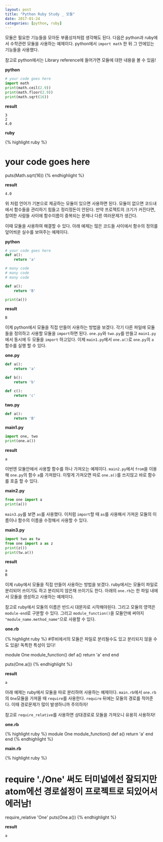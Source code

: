 ```yaml
---
layout: post
title: "Python Ruby Study _ 모듈"
date: 2017-01-24
categories: [python, ruby]
---
```


모듈은 필요한 기능들을 모아둔 부품상자처럼 생각해도 된다. 다음은 python과 ruby에서 수학관련
모듈을 사용하는 예제이다. python에서 `import math` 한 뒤 그 안에있는 기능들을 사용했다.  

참고로 python에서는 Library reference에 들어가면 모듈에 대한 내용을 볼 수 있음!

**python**

```python
# your code goes here
import math
print(math.ceil(2.9))
print(math.floor(2.9))
print(math.sqrt(16))
```

**result**

```
3
2
4.0
```

**ruby**

{% highlight ruby %}
# your code goes here
puts(Math.sqrt(16))
{% endhighlight %}

**result**

```
4.0
```


위 처럼 언어가 기본으로 제공하는 모듈이 있으면 사용하면 된다. 모듈이 없으면 코드내에서
함수들을 관리하기 힘들고 정리정돈이 안된다. 만약 프로젝트의 크기가 커진다면, 참여한 사람들
사이에 함수이름이 중복되는 문제나 다른 여러문제가 생긴다.  

이때 모듈을 사용하여 해결할 수 있다. 아래 예제는 많은 코드들 사이에서 함수의 정의를
덮어씌운 실수를 보여주는 예제이다.

**python**

```python
# your code goes here
def a():
	return 'a'

# many code
# many code
# many code

def a():
	return 'B'

print(a())
```

**result**

```
B
```


이제 python에서 모듈을 직접 만들어 사용하는 방법을 보겠다. 각기 다른 파일에 모듈들을
정의하고 사용할 모듈을 `import`하면 된다. `one.py`와 `two.py`를 만들고 `main1.py`에서 동시에
두 모듈을 `import` 하고있다. 이제 `main1.py`에서 `one.a()`로 `one.py`의 `a` 함수를 실행 할 수 있다.  

**one.py**

```python
def a():
    return 'a'

def b():
    return 'b'

def c():
    return 'c'

```

**two.py**

```python
def a():
    return 'B'
```

**main1.py**

```python
import one, two
print(one.a())
```

**result**

```
a
```


이번엔 모듈안에서 사용할 함수를 하나 가져오는 예제이다. `main2.py`에서 `from`을 이용해
`one.py`의 함수 `a`를 가져왔다. 이렇게 가져오면 따로 `one.a()`를 쓰지않고 바로 함수를 호출
할 수 있다.  

**main2.py**

```python
from one import a
print(a())
```


`main3.py`를 보면 `as`를 사용했다. 이처럼 `import`할 때 `as`를 사용해서 가져온 모듈의 이름이나
함수의 이름을 수정해서 사용할 수 있다.  

**main3.py**

```python
import two as tw
from one import a as z
print(z())
print(tw.a())
```

**result**

```
a
B
```


이제 ruby에서 모듈을 직접 만들어 사용하는 방법을 보겠다. ruby에서는 모듈이 파일로
분리되어 쓰이기도 하고 분리되지 않은채 쓰이기도 한다. 아래의 `one.rb`는 한 파일 내에서
모듈을 생성하고 사용하는 예제이다.  

참고로 ruby에서 모듈의 이름은 반드시 대문자로 시작해야된다.
그리고 모듈의 영역은 `module-end`로 구분할 수 있다. 그리고 `module_function()`을 모듈안에
써야지 `"module_name.method_name"`으로 사용할 수 있다.

**one.rb**

{% highlight ruby %}
#루비에서의 모듈은 파일로 분리될수도 있고 분리되지 않을 수도 있음! 독특한 특성이 있다!

module One
  module_function()
  def a()
    return 'a'
  end
end

puts(One.a())
{% endhighlight %}

**result**

```
a
```


아래 예제는 ruby에서 모듈을 따로 분리하여 사용하는 예제이다. `main.rb`에서 `one.rb`의
`One`모듈을 가져올 때 `require`를 사용한다. `require` 뒤에는 모듈의 경로를 적어준다. 이때
경로문제가 많이 발생하니까 주의하자!  

참고로 `require_relative`를 사용하면 상대경로로 모듈을 가져오니 유용히 사용하자!

**one.rb**

{% highlight ruby %}
module One
  module_function()
  def a()
    return 'a'
  end
end
{% endhighlight %}


**main.rb**

{% highlight ruby %}
# require './One' 써도 터미널에선 잘되지만 atom에선 경로설정이 프로젝트로 되있어서 에러남!
require_relative 'One'
puts(One.a())
{% endhighlight %}

**result**

```
a
```
